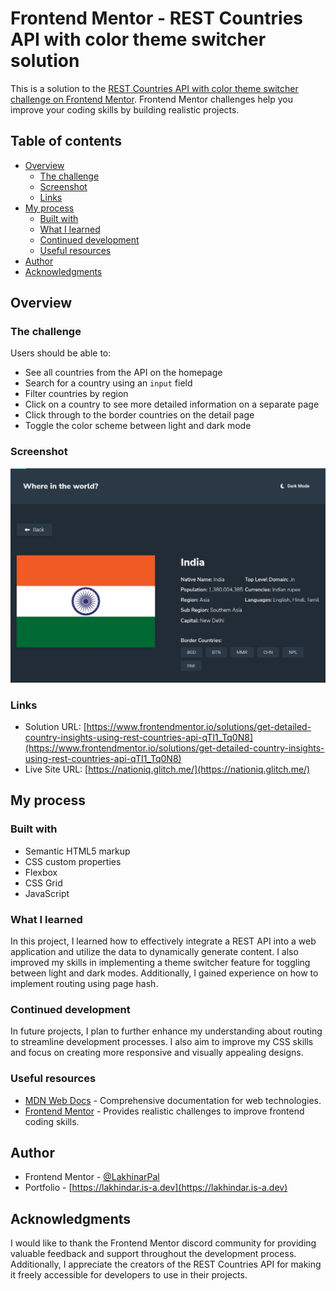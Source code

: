 # Frontend Mentor - REST Countries API with color theme switcher solution

This is a solution to the [REST Countries API with color theme switcher challenge on Frontend Mentor](https://www.frontendmentor.io/challenges/rest-countries-api-with-color-theme-switcher-5cacc469fec04111f7b848ca). Frontend Mentor challenges help you improve your coding skills by building realistic projects.

## Table of contents

- [Overview](#overview)
  - [The challenge](#the-challenge)
  - [Screenshot](#screenshot)
  - [Links](#links)
- [My process](#my-process)
  - [Built with](#built-with)
  - [What I learned](#what-i-learned)
  - [Continued development](#continued-development)
  - [Useful resources](#useful-resources)
- [Author](#author)
- [Acknowledgments](#acknowledgments)

## Overview

### The challenge

Users should be able to:

- See all countries from the API on the homepage
- Search for a country using an `input` field
- Filter countries by region
- Click on a country to see more detailed information on a separate page
- Click through to the border countries on the detail page
- Toggle the color scheme between light and dark mode

### Screenshot

![Mobile detailed page](./screenshot.jpg)

### Links

- Solution URL: [https://www.frontendmentor.io/solutions/get-detailed-country-insights-using-rest-countries-api-qTI1_Tq0N8](https://www.frontendmentor.io/solutions/get-detailed-country-insights-using-rest-countries-api-qTI1_Tq0N8)
- Live Site URL: [https://nationiq.glitch.me/](https://nationiq.glitch.me/)

## My process

### Built with

- Semantic HTML5 markup
- CSS custom properties
- Flexbox
- CSS Grid
- JavaScript

### What I learned

In this project, I learned how to effectively integrate a REST API into a web application and utilize the data to dynamically generate content. I also improved my skills in implementing a theme switcher feature for toggling between light and dark modes. Additionally, I gained experience on how to implement routing using page hash.

### Continued development

In future projects, I plan to further enhance my understanding about routing to streamline development processes. I also aim to improve my CSS skills and focus on creating more responsive and visually appealing designs.

### Useful resources

- [MDN Web Docs](https://developer.mozilla.org/) - Comprehensive documentation for web technologies.
- [Frontend Mentor](https://www.frontendmentor.io/) - Provides realistic challenges to improve frontend coding skills.

## Author

- Frontend Mentor - [@LakhinarPal](https://www.frontendmentor.io/profile/LakhinarPal)
- Portfolio - [https://lakhindar.is-a.dev](https://lakhindar.is-a.dev)

## Acknowledgments

I would like to thank the Frontend Mentor discord community for providing valuable feedback and support throughout the development process. Additionally, I appreciate the creators of the REST Countries API for making it freely accessible for developers to use in their projects.
